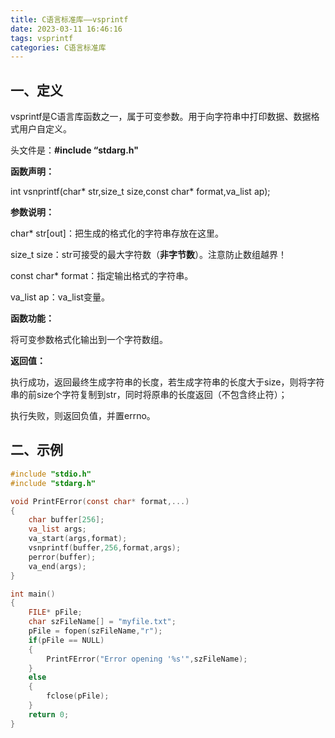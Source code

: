 ```yaml
---
title: C语言标准库——vsprintf
date: 2023-03-11 16:46:16
tags: vsprintf
categories: C语言标准库
---
```


## 一、定义

vsprintf是C语言库函数之一，属于可变参数。用于向字符串中打印数据、数据格式用户自定义。

头文件是：**#include “stdarg.h"**

**函数声明：**

int vsnprintf(char* str,size_t size,const char* format,va_list ap);

**参数说明：**

char* str[out]：把生成的格式化的字符串存放在这里。

size_t size：str可接受的最大字符数（**非字节数**）。注意防止数组越界！

const char* format：指定输出格式的字符串。

va_list ap：va_list变量。

**函数功能：**

将可变参数格式化输出到一个字符数组。

**返回值：**

执行成功，返回最终生成字符串的长度，若生成字符串的长度大于size，则将字符串的前size个字符复制到str，同时将原串的长度返回（不包含终止符）；

执行失败，则返回负值，并置errno。

## 二、示例

```C
#include "stdio.h"
#include "stdarg.h"

void PrintFError(const char* format,...)
{
	char buffer[256];
	va_list args;
	va_start(args,format);
	vsnprintf(buffer,256,format,args);
	perror(buffer);
	va_end(args);
}

int main()
{
	FILE* pFile;
	char szFileName[] = "myfile.txt";
	pFile = fopen(szFileName,"r");
	if(pFile == NULL)
	{
		PrintFError("Error opening '%s'",szFileName);
	}
	else
	{
		fclose(pFile);
	}
	return 0;
}
```



